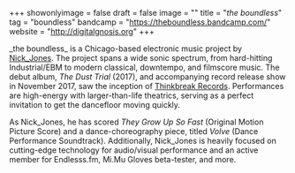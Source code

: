 +++
showonlyimage = false
draft = false
image = ""
title = "_the boundless_"
tag = "boundless"
bandcamp = "https://theboundless.bandcamp.com/"
website = "http://digitalgnosis.org"
+++

\_the boundless\_ is a Chicago-based electronic music project by [Nick_Jones](https://nickjonesnexus.com/). The project spans a wide sonic spectrum, from hard-hitting Industrial/EBM to modern classical, downtempo, and filmscore music. The debut album, *The Dust Trial* (2017), and accompanying record release show in November 2017, saw the inception of [Thinkbreak Records](http://thinkbreakrecords.com/theboundless). Performances are high-energy with larger-than-life theatrics, serving as a perfect invitation to get the dancefloor moving quickly.

As Nick_Jones, he has scored *They Grow Up So Fast* (Original Motion Picture Score) and a dance-choreography piece, titled *Volve* (Dance Performance Soundtrack). Additionally, Nick_Jones is heavily focused on cutting-edge technology for audio/visual performance and an active member for Endlesss.fm, Mi.Mu Gloves beta-tester, and more.